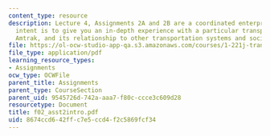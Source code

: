 ```yaml
---
content_type: resource
description: Lecture 4, Assignments 2A and 2B are a coordinated enterprise. The overall
  intent is to give you an in-depth experience with a particular transportation system,
  Amtrak, and its relationship to other transportation systems and societal issues.
file: https://ol-ocw-studio-app-qa.s3.amazonaws.com/courses/1-221j-transportation-systems-fall-2004/8674ccd642ffc7e5ccd4f2c5869fcf34_f02_asst2intro.pdf
file_type: application/pdf
learning_resource_types:
- Assignments
ocw_type: OCWFile
parent_title: Assignments
parent_type: CourseSection
parent_uid: 9545726d-742a-aaa7-f80c-ccce3c609d28
resourcetype: Document
title: f02_asst2intro.pdf
uid: 8674ccd6-42ff-c7e5-ccd4-f2c5869fcf34
---
```

